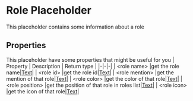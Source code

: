 # Role Placeholder
This placeholder contains some information about a role

## Properties
This placeholder have some properties that might be useful for you
| Property      | Description | Return type |
|-|-|-|
| \<role name\> |get the role name|[Text](./text.md)|
| \<role id\> |get the role id|[Text](./text.md)|
| \<role mention\> |get the mention of that role|[Text](./text.md)|
| \<role color\> |get the color of that role|[Text](./text.md)|
| \<role position\> |get the position of that role in roles list|[Text](./text.md)|
| \<role icon\> |get the icon of that role|[Text](./text.md)|